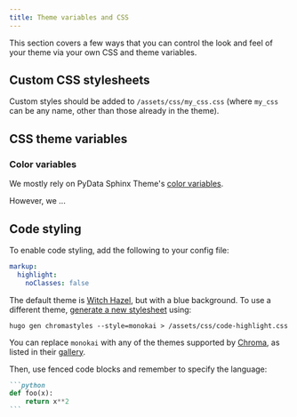```yaml
---
title: Theme variables and CSS
---
```


This section covers a few ways that you can control the look and feel of your
theme via your own CSS and theme variables.

## Custom CSS stylesheets

Custom styles should be added to `/assets/css/my_css.css` (where
`my_css` can be any name, other than those already in the theme).

## CSS theme variables

### Color variables

We mostly rely on PyData Sphinx Theme's
[color variables](https://pydata-sphinx-theme.readthedocs.io/en/stable/user_guide/styling.html#color-variables).

However, we ...

## Code styling

To enable code styling, add the following to your config file:

```yaml
markup:
  highlight:
    noClasses: false
```

The default theme is [Witch Hazel](https://github.com/theacodes/witchhazel),
but with a blue background.
To use a different theme, [generate a new
stylesheet](https://gohugo.io/content-management/syntax-highlighting/#highlight-shortcode)
using:

```
hugo gen chromastyles --style=monokai > /assets/css/code-highlight.css
```

You can replace `monokai` with any of the themes supported by
[Chroma](https://github.com/alecthomas/chroma), as listed in their
[gallery](https://xyproto.github.io/splash/docs/).

Then, use fenced code blocks and remember to specify the language:

````md
```python
def foo(x):
    return x**2
```
````
